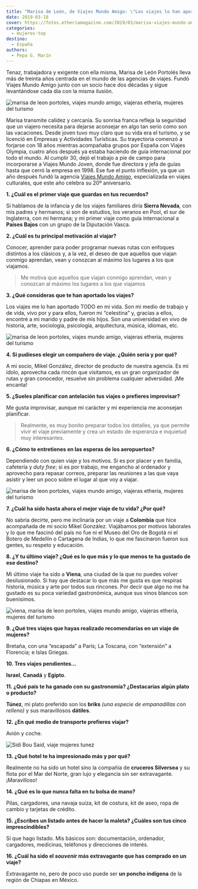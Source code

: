 ```yaml
---
title: "Marisa de León, de Viajes Mundo Amigo: \"Los viajes lo han aportado todo a mi vida\""
date: 2019-03-18
cover: https://fotos.etheriamagazine.com/2019/03/marisa-viajes-mundo-amigo.jpg
categories: 
  - mujeres-top
destino: 
  - España
authors: 
  - Pepa G. Marín
---
```


Tenaz, trabajadora y exigente con ella misma, Marisa de León Portolés lleva más de 
treinta años centrada en el mundo de las agencias de viajes. Fundó Viajes Mundo Amigo 
junto con un socio hace dos décadas y sigue levantándose cada día con la misma ilusión. 

![marisa de leon portoles, viajes mundo amigo, viajeras etheria, mujeres del turismo](https://fotos.etheriamagazine.com/2019/03/viajes-mundo-amigo-medellin-botero.jpg "Marisa en su viaje a Medellín (Colombia).")

Marisa transmite calidez y cercanía. Su sonrisa franca refleja la seguridad que un 
viajero necesita para dejarse aconsejar en algo tan serio como son las vacaciones. Desde 
joven tuvo muy claro que su vida era el turismo, y se licenció en Empresas y Actividades 
Turísticas. Su trayectoria comenzó a forjarse con 18 años mientras acompañaba grupos por 
España con Viajes Olympia, cuatro años después ya estaba haciendo de guía internacional 
por todo el mundo. Al cumplir 30, dejó el trabajo a pie de campo para incorporarse a 
Viajes Mundo Joven, donde fue directora y jefa de guías hasta que cerró la empresa en 
1998. Ese fue el punto inflexión, ya que un año después fundó la agencia [Viajes Mundo 
Amigo](https://www.mundoamigo.es/), especializada en viajes culturales, que este año 
celebra su 20º aniversario. 

**1\. ¿Cuál es el primer viaje que guardas en tus recuerdos?** 

Si hablamos de la infancia y de los viajes familiares diría **Sierra Nevada**, con mis 
padres y hermanos; si son de estudios, los veranos en Pool, el sur de Inglaterra, con mi 
hermana; y mi primer viaje como guía internacional a **Países Bajos** con un grupo de la 
Diputación Vasca. 

**2\. ¿Cuál es tu principal motivación al viajar?** 

Conocer, aprender para poder programar nuevas rutas con enfoques distintos a los 
clásicos y, a la vez, el deseo de que aquellos que viajan conmigo aprendan, vean y 
conozcan al máximo los lugares a los que viajamos. 

> Me motiva que aquellos que viajan conmigo aprendan, vean y conozcan al máximo los 
> lugares a los que viajamos 

**3\. ¿Qué consideras que te han aportado los viajes?** 

Los viajes me lo han aportado TODO en mi vida. Son mi medio de trabajo y de vida, vivo 
por y para ellos, fueron mi “celestina” y, gracias a ellos, encontré a mi marido y padre 
de mis hijos. Son una universidad en vivo de historia, arte, sociología, psicología, 
arquitectura, música, idiomas, etc. 

![marisa de leon portoles, viajes mundo amigo, viajeras etheria, mujeres del turismo](https://fotos.etheriamagazine.com/2019/03/viajes-mundo-amigo-cartagena-indias.jpg "Viaje a Cartagena de Indias (Colombia).")

**4\. Si pudieses elegir un compañero de viaje. ¿Quién sería y por qué?** 

A mi socio, Mikel González, director de producto de nuestra agencia. Es mi ídolo, 
aprovecha cada rincón que visitamos, es un gran organizador de rutas y gran conocedor, 
resuelve sin problema cualquier adversidad. ¡Me encanta! 

**5\. ¿Sueles planificar con antelación tus viajes o prefieres improvisar?** 

Me gusta improvisar, aunque mi carácter y mi experiencia me aconsejan planificar. 

> Realmente, es muy bonito preparar todos los detalles, ya que permite vivir el viaje 
> previamente y crea un estado de esperanza e inquietud muy interesantes. 

**6\. ¿Cómo te entretienes en las esperas de los aeropuertos?** 

Dependiendo con quien viaje y los motivos. Si es por placer y en familia, cafetería y 
_duty free_; si es por trabajo, me engancho al ordenador y aprovecho para repasar 
correos, preparar las reuniones a las que vaya asistir y leer un poco sobre el lugar al 
que voy a viajar. 

![marisa de leon portoles, viajes mundo amigo, viajeras etheria, mujeres del turismo](https://fotos.etheriamagazine.com/2019/03/marisa-viajes-mundo-amigo-Carcasone.jpg "Viaje a Carcasona (Francia).")

**7\. ¿Cuál ha sido hasta ahora el mejor viaje de tu vida? ¿Por qué?** 

No sabría decirte, pero me inclinaría por un viaje a **Colombia** que hice acompañada de 
mi socio Mikel González. Viajábamos por motivos laborales y lo que me fascinó del país 
no fue ni el Museo del Oro de Bogotá ni el Botero de Medellín o Cartagena de Indias, lo 
que me fascinaron fueron sus gentes, su respeto y educación. 

**8\. ¿Y tu último viaje? ¿Qué es lo que más y lo que menos te ha gustado de ese 
destino?** 

Mi último viaje ha sido a **Viena**, una ciudad de la que no puedes volver 
desilusionado. Si hay que destacar lo que más me gusta es que respiras historia, música 
y arte por todos sus rincones. Por decir que algo no me ha gustado es su poca variedad 
gastronómica, aunque sus vinos blancos son buenísimos. 

![viena, marisa de leon portoles, viajes mundo amigo, viajeras etheria, mujeres del turismo](https://fotos.etheriamagazine.com/2019/03/mujeres-etheria-viena.jpg "En Viena se respira historia, arte y música.")

**9\. ¿Qué tres viajes que hayas realizado recomendarías en un viaje de mujeres?** 

Bretaña, con una “escapada” a París; La Toscana, con “extensión” a Florencia; e Islas 
Griegas. 

**10\. Tres viajes pendientes…** 

**Israel**, **Canadá** y **Egipto**. 

**11\. ¿Qué país te ha ganado con su gastronomía? ¿Destacarías algún plato o producto?** 

**Túnez**, mi plato preferido son los **briks** _(una especie de empanadillas con 
relleno)_ y sus maravillosos **dátiles**. 

**12\. ¿En qué medio de transporte prefieres viajar?** 

Avión y coche. 

![Sidi Bou Said, viaje mujeres tunez](https://fotos.etheriamagazine.com/2018/05/Sidi-Bou-Said-Tunez-e1552387102944.jpg "Sidi Bou Said, en Túnez, es una ciudad obligada en el país.")

**13\. ¿Qué hotel te ha impresionado más y por qué?** 

Realmente no ha sido un hotel sino la compañía de **cruceros Silversea** y su flota por 
el Mar del Norte, gran lujo y elegancia sin ser extravagante. ¡Maravilloso! 

**14\. ¿Qué es lo que nunca falta en tu bolsa de mano?** 

Pilas, cargadores, una navaja suiza, kit de costura, kit de aseo, ropa de cambio y 
tarjetas de crédito. 

**15\. ¿Escribes un listado antes de hacer la maleta? ¿Cuáles son tus cinco 
imprescindibles?** 

Sí que hago listado. Mis básicos son: documentación, ordenador, cargadores, medicinas, 
teléfonos y direcciones de interés. 

**16\. ¿Cuál ha sido el _souvenir_ más extravagante que has comprado en un viaje?** 

Extravagante no, pero de poco uso puede ser **un poncho indígena** de la región de 
Chiapas en México.

